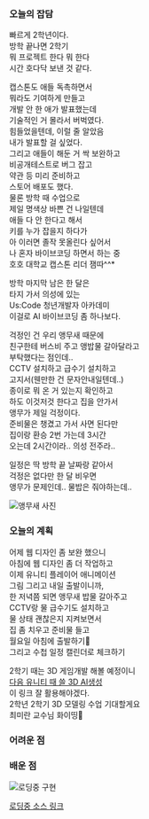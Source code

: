 ### 오늘의 잡담 
빠르게 2학년이다.  
방학 끝나면 2학기  
뭐 프로젝트 한다 뭐 한다  
시간 호다닥 보낸 것 같다.  
  
캡스톤도 애들 독촉하면서  
뭐라도 기여하게 만들고  
개발 안 한 애가 발표했는데  
기술적인 거 몰라서 버벅였다.  
힘들었을텐데, 이럴 줄 알았음  
내가 발표할 걸 싶었다.  
그리고 애들이 해둔 거 싹 보완하고  
비공개테스트로 버그 잡고  
약관 등 미리 준비하고  
스토어 배포도 했다.  
물론 방학 때 수업으로  
제일 명색상 바쁜 건 나일텐데   
애들 다 안 한다고 해서  
키를 누가 잡을지 하다가  
아 이러면 졸작 못올린다 싶어서  
나 혼자 바이브코딩 하면서 하는 중  
호호 대학교 캡스톤 리더 잼따^^*  
  
방학 마지막 남은 한 달은  
타지 가서 의성에 있는  
Us:Code 청년개발자 아카데미  
이걸로 AI 바이브코딩 좀 하나보다.  
  
걱정인 건 우리 앵무새 때문에  
친구한테 버스비 주고 앵밥물 갈아달라고  
부탁했다는 점인데..  
CCTV 설치하고 급수기 설치하고  
고지서(웬만한 건 문자안내일텐데..)  
종이로 뭐 온 거 있는지 확인하고  
하도 이것저것 한다고 집을 안가서  
앵무가 제일 걱정이다.  
준비물은 챙겼고 가서 사면 된다만  
집이랑 환승 2번 가는데 3시간  
오는데 2시간이라.. 의성 전주라..  
  
일정은 딱 방학 끝 날짜랑 같아서  
걱정은 없다만 한 달 비우면  
앵무가 문제인데.. 물밥은 줘야하는데..  
  
![앵무새 사진](https://a-study.vercel.app/markdown/승연의TIL/Image/두유하양01.jpg)  

### 오늘의 계획 

어제 웹 디자인 좀 보완 했으니  
아침에 웹 디자인 좀 더 작업하고  
이제 유니티 플레이어 애니메이션  
그림 그리고 내일 출발이니까,  
한 저녁쯤 되면 앵무새 밥물 갈아주고  
CCTV랑 물 급수기도 설치하고  
물 상태 괜찮은지 지켜보면서  
집 좀 치우고 준비물 들고  
월요일 아침에 출발하기🚌  
그리고 수첩 일정 캘린더로 체크하기  
  
2학기 때는 3D 게임개발 해볼 예정이니  
[다음 유니티 때 쓸 3D AI생성](https://hyper3d.ai/)  
이 링크 잘 활용해야겠다.  
2학년 2학기 3D 모델링 수업 기대할게요  
최미란 교수님 화이띵🌈  
  
### 어려운 점 


### 배운 점 
![로딩중 구현](https://a-study.vercel.app/markdown/승연의TIL/Image/로딩중화면01.png)  
  
[로딩중 소스 링크](https://gifer.com/en/gifs/loading)  
  
